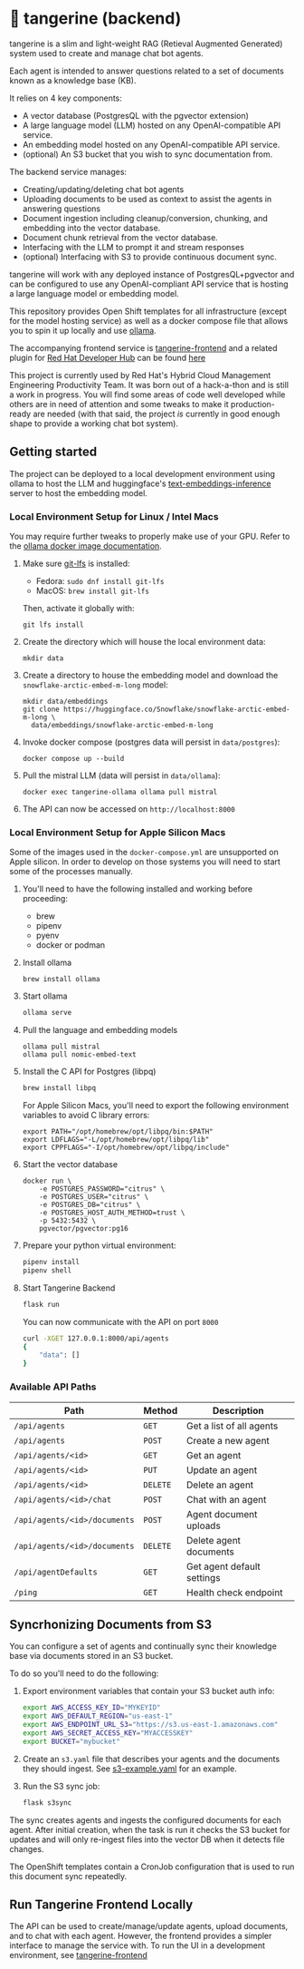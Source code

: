 # 🍊 tangerine (backend)

tangerine is a slim and light-weight RAG (Retieval Augmented Generated) system used to create and manage chat bot agents.

Each agent is intended to answer questions related to a set of documents known as a knowledge base (KB).

It relies on 4 key components:

* A vector database (PostgresQL with the pgvector extension)
* A large language model (LLM) hosted on any OpenAI-compatible API service.
* An embedding model hosted on any OpenAI-compatible API service.
* (optional) An S3 bucket that you wish to sync documentation from.

The backend service manages:
* Creating/updating/deleting chat bot agents
* Uploading documents to be used as context to assist the agents in answering questions
* Document ingestion including cleanup/conversion, chunking, and embedding into the vector database.
* Document chunk retrieval from the vector database.
* Interfacing with the LLM to prompt it and stream responses
* (optional) Interfacing with S3 to provide continuous document sync.

tangerine will work with any deployed instance of PostgresQL+pgvector and can be configured to use any OpenAI-compliant API service that is hosting a large language model or embedding model.

This repository provides Open Shift templates for all infrastructure (except for the model hosting service) as well as a docker compose file that allows you to spin it up locally and use [ollama](https://ollama.com/).

The accompanying frontend service is [tangerine-frontend](https://github.com/RedHatInsights/tangerine-frontend) and a related plugin for [Red Hat Developer Hub](https://developers.redhat.com/rhdh/overview) can be found [here](https://github.com/RedHatInsights/backstage-plugin-ai-search-frontend)

This project is currently used by Red Hat's Hybrid Cloud Management Engineering Productivity Team. It was born out of a hack-a-thon and is still a work in progress. You will find some areas of code well developed while others are in need of attention and some tweaks to make it production-ready are needed (with that said, the project *is* currently in good enough shape to provide a working chat bot system).

## Getting started

The project can be deployed to a local development environment using ollama to host the LLM and huggingface's [text-embeddings-inference](https://github.com/huggingface/text-embeddings-inference) server to host the embedding model.


### Local Environment Setup for Linux / Intel Macs

You may require further tweaks to properly make use of your GPU. Refer to the [ollama docker image documentation](https://hub.docker.com/r/ollama/ollama).

1. Make sure [git-lfs](https://git-lfs.com/) is installed:

    * Fedora: `sudo dnf install git-lfs`
    * MacOS: `brew install git-lfs`

    Then, activate it globally with:

    ```text
    git lfs install
    ```

2. Create the directory which will house the local environment data:

    ```text
    mkdir data
    ```

3. Create a directory to house the embedding model and download the `snowflake-arctic-embed-m-long` model:

    ```text
    mkdir data/embeddings
    git clone https://huggingface.co/Snowflake/snowflake-arctic-embed-m-long \
      data/embeddings/snowflake-arctic-embed-m-long
    ```

4. Invoke docker compose (postgres data will persist in `data/postgres`):

    ```text
    docker compose up --build
    ```

5. Pull the mistral LLM (data will persist in `data/ollama`):

    ```text
    docker exec tangerine-ollama ollama pull mistral
    ```

6. The API can now be accessed on `http://localhost:8000`


### Local Environment Setup for Apple Silicon Macs

Some of the images used in the `docker-compose.yml` are unsupported on Apple silicon. In order to develop on those systems you will need to start some of the processes manually.

1. You'll need to have the following installed and working before proceeding:

   * brew
   * pipenv
   * pyenv
   * docker or podman

2. Install ollama

    ```text
    brew install ollama
    ```

2. Start ollama

    ```sh
    ollama serve
    ```

3. Pull the language and embedding models

    ```text
    ollama pull mistral
    ollama pull nomic-embed-text
    ```

4. Install the C API for Postgres (libpq)

    ```sh
    brew install libpq
    ```

    For Apple Silicon Macs, you'll need to export the following environment variables to avoid C library errors:

    ```text
    export PATH="/opt/homebrew/opt/libpq/bin:$PATH"
    export LDFLAGS="-L/opt/homebrew/opt/libpq/lib"
    export CPPFLAGS="-I/opt/homebrew/opt/libpq/include"
    ```

5. Start the vector database

    ```text
    docker run \
        -e POSTGRES_PASSWORD="citrus" \
        -e POSTGRES_USER="citrus" \
        -e POSTGRES_DB="citrus" \
        -e POSTGRES_HOST_AUTH_METHOD=trust \
        -p 5432:5432 \
        pgvector/pgvector:pg16
    ```

6. Prepare your python virtual environment:

   ```sh
   pipenv install
   pipenv shell
   ```

7. Start Tangerine Backend

    ```sh
    flask run
    ```

   You can now communicate with the API on port `8000`

   ```sh
   curl -XGET 127.0.0.1:8000/api/agents
   {
       "data": []
   }
   ```

### Available API Paths

| Path                               | Method   | Description                |
| ---------------------------------- | -------- | -------------------------- |
| `/api/agents`                      | `GET`    | Get a list of all agents   |
| `/api/agents`                      | `POST`   | Create a new agent         |
| `/api/agents/<id>`                 | `GET`    | Get an agent               |
| `/api/agents/<id>`                 | `PUT`    | Update an agent            |
| `/api/agents/<id>`                 | `DELETE` | Delete an agent            |
| `/api/agents/<id>/chat`            | `POST`   | Chat with an agent         |
| `/api/agents/<id>/documents`       | `POST`   | Agent document uploads     |
| `/api/agents/<id>/documents`       | `DELETE` | Delete agent documents     |
| `/api/agentDefaults`               | `GET`    | Get agent default settings |
| `/ping`                            | `GET`    | Health check endpoint      |

## Syncrhonizing Documents from S3

You can configure a set of agents and continually sync their knowledge base via documents stored in an S3 bucket.

To do so you'll need to do the following:

1. Export environment variables that contain your S3 bucket auth info:

   ```sh
   export AWS_ACCESS_KEY_ID="MYKEYID"
   export AWS_DEFAULT_REGION="us-east-1"
   export AWS_ENDPOINT_URL_S3="https://s3.us-east-1.amazonaws.com"
   export AWS_SECRET_ACCESS_KEY="MYACCESSKEY"
   export BUCKET="mybucket"
   ```

2. Create an `s3.yaml` file that describes your agents and the documents they should ingest. See [s3-example.yaml](s3-example.yaml) for an example.

3. Run the S3 sync job:

    ```sh
    flask s3sync
    ```

The sync creates agents and ingests the configured documents for each agent. After initial creation, when the task is run it checks the S3 bucket for updates and will only re-ingest files into the vector DB when it detects file changes.

The OpenShift templates contain a CronJob configuration that is used to run this document sync repeatedly.

## Run Tangerine Frontend Locally

The API can be used to create/manage/update agents, upload documents, and to chat with each agent. However, the frontend provides a simpler interface to manage the service with. To run the UI in a development environment, see [tangerine-frontend](https://github.com/RedHatInsights/tangerine-frontend)
